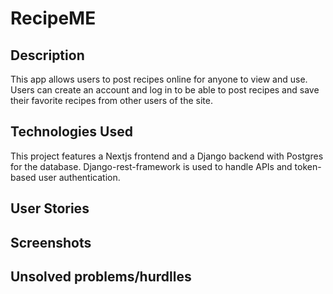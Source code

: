 # RecipeME
## Description
This app allows users to post recipes online for anyone to view and use. Users can create an account and log in to be able to post recipes and save their favorite recipes from other users of the site.

## Technologies Used
This project features a Nextjs frontend and a Django backend with Postgres for the database. Django-rest-framework is used to handle APIs and token-based user authentication.

## User Stories

## Screenshots

## Unsolved problems/hurdlles
